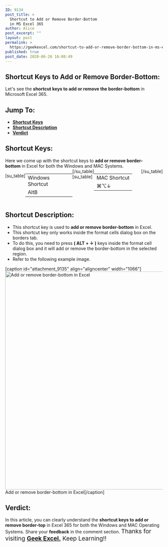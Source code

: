 ```yaml
---
ID: 9134
post_title: >
  Shortcut to Add or Remove Border-Bottom
  in MS Excel 365
author: Alice
post_excerpt: ""
layout: post
permalink: >
  https://geekexcel.com/shortcut-to-add-or-remove-border-bottom-in-ms-excel-365/
published: true
post_date: 2020-06-26 16:08:49
---
```

<h2>Shortcut Keys to Add or Remove Border-<strong>Bottom:</strong></h2>
Let's see the <strong>shortcut keys to add or remove the border-bottom</strong> in Microsoft Excel 365.
<h2>Jump To:</h2>
<ul>
 	<li><strong><a href="#1">Shortcut Keys</a></strong></li>
 	<li><strong><a href="#2">Shortcut Description</a></strong></li>
 	<li><strong><a href="#3">Verdict</a></strong></li>
</ul>
<h2 id="1">Shortcut Keys:</h2>
Here we come up with the shortcut keys to <strong>add or remove border-bottom</strong> in Excel for both the Windows and MAC Systems.
<div style="display: flex;">

[su_table]
<table>
<tbody>
<tr>
<td>Windows Shortcut</td>
</tr>
<tr>
<td style="display: flex;"><span class="key-flex"><span class="win-key"><span class="custom-span-key">Alt</span></span></span><span class="key-flex"><span class="win-key"><span class="custom-span-key">B</span></span></span></td>
</tr>
</tbody>
</table>
[/su_table]
[su_table]
<table style="float: right;">
<tbody>
<tr>
<td>MAC Shortcut</td>
</tr>
<tr>
<td style="display: flex;"><span class="key-flex"><span class="mac-key"><span class="custom-span-key">⌘</span></span></span><span class="key-flex"><span class="mac-key"><span class="custom-span-key">⌥</span></span></span><span class="key-flex"><span class="mac-key"><span class="custom-span-key">↓</span></span></span></td>
</tr>
</tbody>
</table>
[/su_table]

</div>
<h2 id="2">Shortcut Description:</h2>
<ul>
 	<li>This shortcut key is used to <strong>add or remove border-bottom</strong> in Excel.</li>
 	<li>This shortcut key only works inside the format cells dialog box on the borders tab.</li>
 	<li>To do this, you need to press <strong>( ALT + ↓ )</strong> keys inside the format cell dialog box and it will add or remove the border-bottom in the selected region.</li>
 	<li>Refer to the following example image.</li>
</ul>
[caption id="attachment_9135" align="aligncenter" width="1066"]<img class="size-full wp-image-9135" src="https://geekexcel.com/wp-content/uploads/2020/06/ezgif.com-optimize-60.gif" alt="Add or remove border-bottom in Excel" width="1066" height="695" /> Add or remove border-bottom in Excel[/caption]
<h2 id="3">Verdict:</h2>
In this article, you can clearly understand the <strong>shortcut keys to add or remove border-top</strong> in Excel 365 for both the Windows and MAC Operating Systems. Share your <strong>feedback</strong> in the comment section. <span style="font-size: 19px;">Thanks for visiting <strong><a href="https://geekexcel.com/">Geek Excel.</a></strong> Keep Learning!!</span>